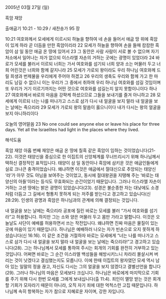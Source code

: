 2005년 03월 27일 (일)

흑암 재앙



출애굽기 10:21 - 10:29 / 새찬송가 95 장


10:21 여호와께서 모세에게 이르시되 하늘을 향하여 네 손을 들어서 애굽 땅 위에 흑암이 있게 하라 곧 더듬을 만한 흑암이리라 22 모세가 하늘을 향하여 손을 들매 캄캄한 흑암이 삼 일 동안 애굽 온 땅에 있어서 23 그 동안은 사람 사람이 서로 볼 수 없으며 자기 처소에서 일어나는 자가 없으되 이스라엘 자손의 거하는 곳에는 광명이 있었더라 24 바로가 모세를 불러서 이르되 너희는 가서 여호와를 섬기되 너희 양과 소는 머물러 두고 너희 어린것은 너희와 함께 갈지니라 25 모세가 가로되 왕이라도 우리 하나님 여호와께 드릴 희생과 번제물을 우리에게 주어야 하겠고 26 우리의 생축도 우리와 함께 가고 한 마리도 남길 수 없으니 이는 우리가 그 중에서 취하여 우리 하나님 여호와를 섬길 것임이며 또 우리가 거기 이르기까지는 어떤 것으로 여호와를 섬길는지 알지 못함이니이다 하나 27 여호와께서 바로의 마음을 강퍅케 하셨으므로 그들을 보내기를 즐겨 아니하고 28 모세에게 이르되 너는 나를 떠나가고 스스로 삼가 다시 내 얼굴을 보지 말라 내 얼굴을 보는 날에는 죽으리라 29 모세가 가로되 왕의 말씀이 옳으니이다 내가 다시는 왕의 얼굴을 보지 아니하리이다 

오늘의 영어말씀 
23 No one could see anyone else or leave his place for three days. Yet all the Israelites had light in the places where they lived.

해석도움





흑암 재앙 
아홉 번째 재앙은 애굽 온 땅에 칠흑 같은 흑암이 임하는 것이었습니다(21-22). 이것은 태양신을 중심으로 한 이집트의 신앙체계를 무너뜨리시기 위해 하나님께서 택하신 결정적인 표적입니다. 태양이 삼 일 동안이나 흑암에 삼키운 것은 애굽인들에게 실로 크나큰 충격이었습니다. 왜냐하면 이것은 애굽에서 절대신으로 추앙되는 태양신 ‘라’가 아무 것도 아님을 보여주는 것이었고, 동시에 절대왕권을 지탱해 주는 ‘바로는 태양신의 아들’이라는 등식도 무효화되는 순간이었기 때문입니다. 그러나 이스라엘 자손이 거하는 고센 땅에는 밝은 광명이 있었습니다(23). 성경은 불순종한 자는 대낮에도 소경처럼 더듬고 그 길에서 형통치 못하게 되는 저주를 받는다고 경고하고 있습니다(신 28:29). 인생의 광명과 흑암은 하나님과의 관계에 의해 결정되는 것입니다. 

내 얼굴을 보는 날에는 죽으리라 
공포에 질린 바로는 모세를 불러 “가서 여호와를 섬기라”고 허용합니다. 하지만 그는 소와 양은 머물러 두고 몸만 가라고 말합니다. 이것은 오늘날도 사단이 예배를 허용하면서 쓰는 작전입니다. 왜냐하면 진짜 마음은 물질이 있는 곳에 마음이 있기 때문입니다. 하나님은 예배하러 나오는 자가 빈손으로 오지 못하게 하셨습니다(신 16:16). 이 같은 조건을 거절하자 바로는 모세에게 “너는 나를 떠나가고 스스로 삼가 다시 내 얼굴을 보지 말라 내 얼굴을 보는 날에는 죽으리라!”고 경고하고 있습니다(28). 그는 하나님께서 모세를 통하여 주시는 회개의 기회를 완전히 거부하고 있는 것입니다. 어쩌면 바로는 그 순간 이스라엘 백성들을 해방시키느니 차라리 몰살시켜 버리는 것이 낫겠다고 결심했는지도 모릅니다. 이에 한때 이집트의 왕자였던 모세 역시 남아 있는 일말의 정을 끊고, 자신도 다시는 그의 얼굴을 보지 않겠다고 결별선언을 합니다(29). 그러나 하나님의 마음은 모세보다 크십니다. 하나님은 바로에게 마지막으로 기회를 주기 위해 다시 한번 모세를 그에게 보내십니다(출 11:4). 죄인이 멸망 받는 것은 회개할 기회가 모자라기 때문이 아니라, 오직 자기 죄에 대한 억척스런 고집 때문입니다. 하나님께 속히 항복하는 자가 참으로 지혜로운 자이며, 강한 자입니다.